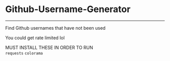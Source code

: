 # Github-Username-Generator
---------------------------------
Find Github usernames that have not been used

You could get rate limited lol

MUST INSTALL THESE IN ORDER TO RUN                                                                                                                                                                                                
`requests`
`colorama`
